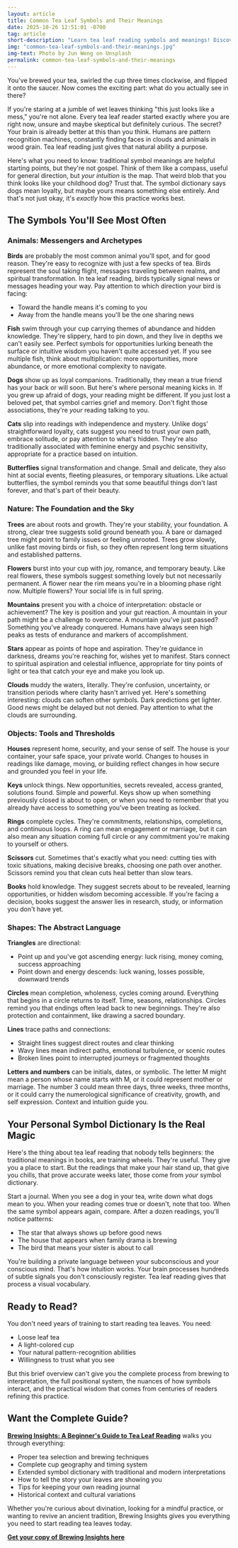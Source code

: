 ```yaml
---
layout: article
title: Common Tea Leaf Symbols and Their Meanings
date: 2025-10-26 12:51:01 -0700
tag: article
short-description: "Learn tea leaf reading symbols and meanings! Discover how to interpret birds, animals, trees & shapes in your cup. Beginner-friendly tasseography guide."
img: "common-tea-leaf-symbols-and-their-meanings.jpg"
img-text: Photo by Jun Weng on Unsplash
permalink: common-tea-leaf-symbols-and-their-meanings
--- 
```


You've brewed your tea, swirled the cup three times clockwise, and flipped it onto the saucer. Now comes the exciting part: what do you actually see in there?

If you're staring at a jumble of wet leaves thinking "this just looks like a mess," you're not alone. Every tea leaf reader started exactly where you are right now, unsure and maybe skeptical but definitely curious. The secret? Your brain is already better at this than you think. Humans are pattern recognition machines, constantly finding faces in clouds and animals in wood grain. Tea leaf reading just gives that natural ability a purpose.

Here's what you need to know: traditional symbol meanings are helpful starting points, but they're not gospel. Think of them like a compass, useful for general direction, but *your intuition* is the map. That weird blob that you think looks like your childhood dog? Trust that. The symbol dictionary says dogs mean loyalty, but maybe yours means something else entirely. And that's not just okay, it's *exactly* how this practice works best.

## The Symbols You'll See Most Often

### Animals: Messengers and Archetypes

**Birds**  are probably the most common animal you'll spot, and for good reason. They're easy to recognize with just a few specks of tea. Birds represent the soul taking flight, messages traveling between realms, and spiritual transformation. In tea leaf reading, birds typically signal news or messages heading your way. Pay attention to which direction your bird is facing:

- Toward the handle means it's coming to you
- Away from the handle means you'll be the one sharing news

**Fish** swim through your cup carrying themes of abundance and hidden knowledge. They're slippery, hard to pin down, and they live in depths we can't easily see. Perfect symbols for opportunities lurking beneath the surface or intuitive wisdom you haven't quite accessed yet. If you see multiple fish, think about multiplication: more opportunities, more abundance, or more emotional complexity to navigate.

**Dogs** show up as loyal companions. Traditionally, they mean a true friend has your back or will soon. But here's where personal meaning kicks in. If you grew up afraid of dogs, your reading might be different. If you just lost a beloved pet, that symbol carries grief and memory. Don't fight those associations, they're *your* reading talking to you.

**Cats** slip into readings with independence and mystery. Unlike dogs' straightforward loyalty, cats suggest you need to trust your own path, embrace solitude, or pay attention to what's hidden. They're also traditionally associated with feminine energy and psychic sensitivity, appropriate for a practice based on intuition.

**Butterflies** signal transformation and change. Small and delicate, they also hint at social events, fleeting pleasures, or temporary situations. Like actual butterflies, the symbol reminds you that some beautiful things don't last forever, and that's part of their beauty.

### Nature: The Foundation and the Sky

**Trees** are about roots and growth. They're your stability, your foundation. A strong, clear tree suggests solid ground beneath you. A bare or damaged tree might point to family issues or feeling unrooted. Trees grow slowly, unlike fast moving birds or fish, so they often represent long term situations and established patterns.

**Flowers** burst into your cup with joy, romance, and temporary beauty. Like real flowers, these symbols suggest something lovely but not necessarily permanent. A flower near the rim means you're in a blooming phase right now. Multiple flowers? Your social life is in full spring.

**Mountains** present you with a choice of interpretation: obstacle or achievement? The key is position and your gut reaction. A mountain in your path might be a challenge to overcome. A mountain you've just passed? Something you've already conquered. Humans have always seen high peaks as tests of endurance and markers of accomplishment.

**Stars** appear as points of hope and aspiration. They're guidance in darkness, dreams you're reaching for, wishes yet to manifest. Stars connect to spiritual aspiration and celestial influence, appropriate for tiny points of light or tea that catch your eye and make you look up.

**Clouds** muddy the waters, literally. They're confusion, uncertainty, or transition periods where clarity hasn't arrived yet. Here's something interesting: clouds can soften other symbols. Dark predictions get lighter. Good news might be delayed but not denied. Pay attention to what the clouds are surrounding.

### Objects: Tools and Thresholds

**Houses** represent home, security, and your sense of self. The house is your container, your safe space, your private world. Changes to houses in readings like damage, moving, or building reflect changes in how secure and grounded you feel in your life.

**Keys** unlock things. New opportunities, secrets revealed, access granted, solutions found. Simple and powerful. Keys show up when something previously closed is about to open, or when you need to remember that you already have access to something you've been treating as locked.

**Rings** complete cycles. They're commitments, relationships, completions, and continuous loops. A ring can mean engagement or marriage, but it can also mean any situation coming full circle or any commitment you're making to yourself or others.

**Scissors** cut. Sometimes that's exactly what you need: cutting ties with toxic situations, making decisive breaks, choosing one path over another. Scissors remind you that clean cuts heal better than slow tears.

**Books** hold knowledge. They suggest secrets about to be revealed, learning opportunities, or hidden wisdom becoming accessible. If you're facing a decision, books suggest the answer lies in research, study, or information you don't have yet.

### Shapes: The Abstract Language

**Triangles** are directional:
- Point up and you've got ascending energy: luck rising, money coming, success approaching
- Point down and energy descends: luck waning, losses possible, downward trends

**Circles** mean completion, wholeness, cycles coming around. Everything that begins in a circle returns to itself. Time, seasons, relationships. Circles remind you that endings often lead back to new beginnings. They're also protection and containment, like drawing a sacred boundary.

**Lines** trace paths and connections:
- Straight lines suggest direct routes and clear thinking
- Wavy lines mean indirect paths, emotional turbulence, or scenic routes
- Broken lines point to interrupted journeys or fragmented thoughts

**Letters and numbers** can be initials, dates, or symbolic. The letter M might mean a person whose name starts with M, or it could represent mother or marriage. The number 3 could mean three days, three weeks, three months, or it could carry the numerological significance of creativity, growth, and self expression. Context and intuition guide you.

## Your Personal Symbol Dictionary Is the Real Magic

Here's the thing about tea leaf reading that nobody tells beginners: the traditional meanings in books, are training wheels. They're useful. They give you a place to start. But the readings that make your hair stand up, that give you chills, that prove accurate weeks later, those come from *your* symbol dictionary.

Start a journal. When you see a dog in your tea, write down what dogs mean to you. When your reading comes true or doesn't, note that too. When the same symbol appears again, compare. After a dozen readings, you'll notice patterns:

- The star that always shows up before good news
- The house that appears when family drama is brewing
- The bird that means your sister is about to call

You're building a private language between your subconscious and your conscious mind. That's how intuition works. Your brain processes hundreds of subtle signals you don't consciously register. Tea leaf reading gives that process a visual vocabulary.

## Ready to Read?

You don't need years of training to start reading tea leaves. You need:
- Loose leaf tea
- A light-colored cup
- Your natural pattern-recognition abilities  
- Willingness to trust what you see

But this brief overview can't give you the complete process from brewing to interpretation, the full positional system, the nuances of how symbols interact, and the practical wisdom that comes from centuries of readers refining this practice.

## Want the Complete Guide?

**[Brewing Insights: A Beginner's Guide to Tea Leaf Reading](https://ko-fi.com/s/16c793f6af)** walks you through everything:
- Proper tea selection and brewing techniques
- Complete cup geography and timing system
- Extended symbol dictionary with traditional and modern interpretations
- How to tell the story your leaves are showing you
- Tips for keeping your own reading journal
- Historical context and cultural variations

Whether you're curious about divination, looking for a mindful practice, or wanting to revive an ancient tradition, Brewing Insights gives you everything you need to start reading tea leaves today.

**[Get your copy of Brewing Insights here](https://ko-fi.com/s/16c793f6af)**
